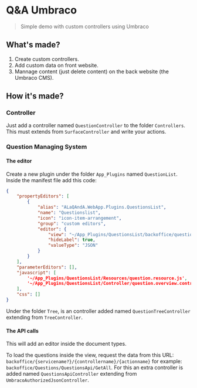 # Q&A Umbraco

> Simple demo with custom controllers using Umbraco

## What's made?

1. Create custom controllers.
2. Add custom data on front website.
3. Mannage content (just delete content) on the back website (the Umbraco CMS).

## How it's made?

### Controller

Just add a controller named `QuestionController` to the folder `Controllers`. This must extends from `SurfaceController` and write your actions.

### Question Managing System

#### The editor

Create a new plugin under the folder `App_Plugins` named `QuestionList`. Inside the manifest file add this code:

```json
{
	"propertyEditors": [
		{
            "alias": "ALaQAndA.WebApp.Plugins.QuestionsList",
            "name": "Questionslist",
			"icon": "icon-item-arrangement",
			"group": "custom editors",
            "editor": {
                "view": "~/App_Plugins/QuestionsList/backoffice/questionTree/overviewQuestion.html",
                "hideLabel": true,
                "valueType": "JSON"
            }
        }
	],
	"parameterEditors": [],
	"javascript": [
		'~/App_Plugins/QuestionsList/Resources/question.resource.js',
		'~/App_Plugins/QuestionsList/Controller/question.overview.controller.js'
	],
	"css": []
}
```

Under the folder `Tree`, is an controller added named `QuestionTreeController` extending from `TreeController`.

#### The API calls

This will add an editor inside the document types.

To load the questions inside the view, request the data from this URL: `backoffice/{servicename?}/{controllername}/{actionname}` for example: `backoffice/Questions/QuestionsApi/GetAll`. For this an extra controller is added named `QuestionsApiController` extending from `UmbracoAuthorizedJsonController`.


